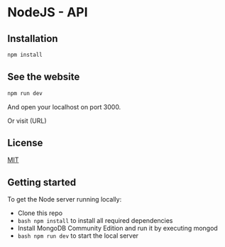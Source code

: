 # NodeJS - API

## Installation
```bash
npm install
```

## See the website
```bash
npm run dev
```

And open your localhost on port 3000.

Or visit (URL)

## License
[MIT](https://choosealicense.com/licenses/mit/)

## Getting started

To get the Node server running locally:

- Clone this repo
- ```bash npm install``` to install all required dependencies
- Install MongoDB Community Edition and run it by executing mongod
- ```bash npm run dev``` to start the local server